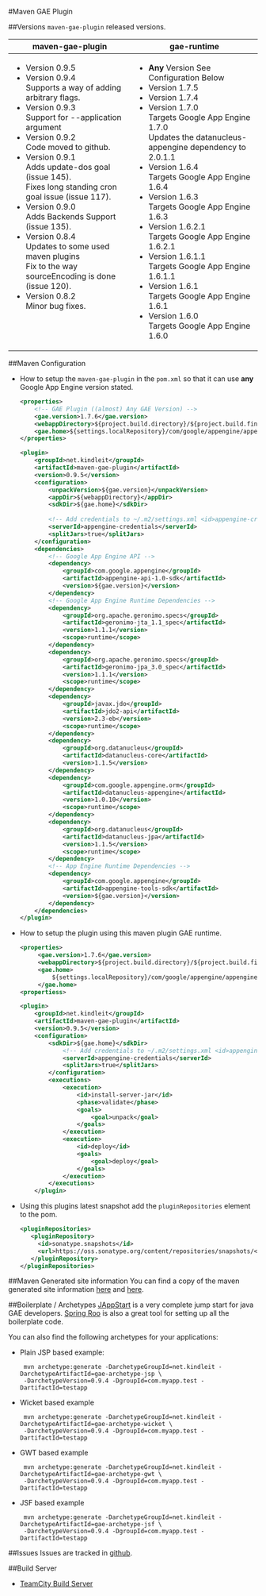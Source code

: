#Maven GAE Plugin

##Versions
`maven-gae-plugin` released versions.  

<table>
  <thead>
    <tr><th>maven-gae-plugin</th><th>gae-runtime</th></tr>
  </thead>
  <tbody>
    <tr>
    <td valign="top">
    <ul>
       <li>Version 0.9.5</li>
       <li>Version 0.9.4<br/>
         Supports a way of adding arbitrary flags.</li>
       <li>Version 0.9.3<br/>
         Support for --application argument</li>
       <li>Version 0.9.2<br/>
         Code moved to github.</li>
       <li>Version 0.9.1<br/>
         Adds update-dos goal (issue 145).<br/>
         Fixes long standing cron goal issue (issue 117).</li>
       <li>Version 0.9.0<br/>
         Adds Backends Support (issue 135).</li>
       <li>Version 0.8.4<br/>
         Updates to some used maven plugins<br/>
         Fix to the way sourceEncoding is done (issue 120).</li>
       <li>Version 0.8.2<br/>
         Minor bug fixes.</li>
    </ul>
    </td>
    <td valign="top">
    <ul>
       <li><b>Any</b> Version See Configuration Below</li>
       <li>Version 1.7.5</li>
       <li>Version 1.7.4</li>
       <li>Version 1.7.0<br/>
         Targets Google App Engine 1.7.0<br/>
         Updates the datanucleus-appengine dependency to 2.0.1.1</li>
       <li>Version 1.6.4<br/>
         Targets Google App Engine 1.6.4</li>
       <li>Version 1.6.3<br/>
         Targets Google App Engine 1.6.3</li>
       <li>Version 1.6.2.1<br/>
         Targets Google App Engine 1.6.2.1</li>
       <li>Version 1.6.1.1<br/>
         Targets Google App Engine 1.6.1.1</li>
       <li>Version 1.6.1<br/>
         Targets Google App Engine 1.6.1</li>
       <li>Version 1.6.0<br/>
         Targets Google App Engine 1.6.0</li>
      </ul>
    </td>
    </tr>
  </tbody>
</table>


##Maven Configuration
* How to setup the `maven-gae-plugin` in the `pom.xml` so that it can use **any** Google App Engine version stated.

  ```xml
  <properties>
      <!-- GAE Plugin ((almost) Any GAE Version) -->
      <gae.version>1.7.6</gae.version>
      <webappDirectory>${project.build.directory}/${project.build.finalName}</webappDirectory>
      <gae.home>${settings.localRepository}/com/google/appengine/appengine-java-sdk/${gae.version}/appengine-java-sdk-${gae.version}</gae.home>
  </properties>
  
  <plugin>
      <groupId>net.kindleit</groupId>
      <artifactId>maven-gae-plugin</artifactId>
      <version>0.9.5</version>
      <configuration>
          <unpackVersion>${gae.version}</unpackVersion>
          <appDir>${webappDirectory}</appDir>
          <sdkDir>${gae.home}</sdkDir>
          
          <!-- Add credentials to ~/.m2/settings.xml <id>appengine-credentials</id> -->
          <serverId>appengine-credentials</serverId>
          <splitJars>true</splitJars>
      </configuration>
      <dependencies>
          <!-- Google App Engine API -->
          <dependency>
              <groupId>com.google.appengine</groupId>
              <artifactId>appengine-api-1.0-sdk</artifactId>
              <version>${gae.version}</version>
          </dependency>
          <!-- Google App Engine Runtime Dependencies -->
          <dependency>
              <groupId>org.apache.geronimo.specs</groupId>
              <artifactId>geronimo-jta_1.1_spec</artifactId>
              <version>1.1.1</version>
              <scope>runtime</scope>
          </dependency>
          <dependency>
              <groupId>org.apache.geronimo.specs</groupId>
              <artifactId>geronimo-jpa_3.0_spec</artifactId>
              <version>1.1.1</version>
              <scope>runtime</scope>
          </dependency>
          <dependency>
              <groupId>javax.jdo</groupId>
              <artifactId>jdo2-api</artifactId>
              <version>2.3-eb</version>
              <scope>runtime</scope>
          </dependency>
          <dependency>
              <groupId>org.datanucleus</groupId>
              <artifactId>datanucleus-core</artifactId>
              <version>1.1.5</version>
          </dependency>
          <dependency>
              <groupId>com.google.appengine.orm</groupId>
              <artifactId>datanucleus-appengine</artifactId>
              <version>1.0.10</version>
              <scope>runtime</scope>
          </dependency>
          <dependency>
              <groupId>org.datanucleus</groupId>
              <artifactId>datanucleus-jpa</artifactId>
              <version>1.1.5</version>
              <scope>runtime</scope>
          </dependency>
          <!-- App Engine Runtime Dependencies -->
          <dependency>
              <groupId>com.google.appengine</groupId>
              <artifactId>appengine-tools-sdk</artifactId>
              <version>${gae.version}</version>
          </dependency>
      </dependencies>
  </plugin>
  ```

* How to setup the plugin using this maven plugin GAE runtime.  

  ```xml
  <properties>
       <gae.version>1.7.6</gae.version>
       <webappDirectory>${project.build.directory}/${project.build.finalName}</webappDirectory>
       <gae.home>
           ${settings.localRepository}/com/google/appengine/appengine-java-sdk/${gae.version}/appengine-java-sdk-${gae.version}
       </gae.home>
  <propertiess>
  
  <plugin>
      <groupId>net.kindleit</groupId>
      <artifactId>maven-gae-plugin</artifactId>
      <version>0.9.5</version>
      <configuration>
          <sdkDir>${gae.home}</sdkDir>
              <!-- Add credentials to ~/.m2/settings.xml <id>appengine-credentials</id> -->
              <serverId>appengine-credentials</serverId>
              <splitJars>true</splitJars>
          </configuration>
          <executions>
              <execution>
                  <id>install-server-jar</id>
                  <phase>validate</phase>
                  <goals>
                      <goal>unpack</goal>
                  </goals>
              </execution>
              <execution>
                  <id>deploy</id>
                  <goals>
                      <goal>deploy</goal>
                  </goals>
              </execution>
          </executions>
      </plugin>
  ```
* Using this plugins latest snapshot add the `pluginRepositories` element to the pom.

  ```xml
  <pluginRepositories>
     <pluginRepository>
       <id>sonatype.snapshots</id>
       <url>https://oss.sonatype.org/content/repositories/snapshots/</url>
     </pluginRepository>
  </pluginRepositories>
  ```

##Maven Generated site information
You can find a copy of the maven generated site information [here](http://sites.kitsd.com/maven-gae-plugin/) and [here](http://maven-gae-plugin.github.com/maven-gae-plugin/).


##Boilerplate / Archetypes
[JAppStart](http://code.google.com/p/jappstart) is a very complete jump start for java GAE developers. [Spring Roo](http://www.springsource.org/roo) is also a great tool for setting up all the boilerplate code.

You can also find the following archetypes for your applications:
 * Plain JSP based example: 

        mvn archetype:generate -DarchetypeGroupId=net.kindleit -DarchetypeArtifactId=gae-archetype-jsp \
        -DarchetypeVersion=0.9.4 -DgroupId=com.myapp.test -DartifactId=testapp

 * Wicket based example

        mvn archetype:generate -DarchetypeGroupId=net.kindleit -DarchetypeArtifactId=gae-archetype-wicket \
        -DarchetypeVersion=0.9.4 -DgroupId=com.myapp.test -DartifactId=testapp

 * GWT based example

        mvn archetype:generate -DarchetypeGroupId=net.kindleit -DarchetypeArtifactId=gae-archetype-gwt \
        -DarchetypeVersion=0.9.4 -DgroupId=com.myapp.test -DartifactId=testapp


 * JSF based example

        mvn archetype:generate -DarchetypeGroupId=net.kindleit -DarchetypeArtifactId=gae-archetype-jsf \
        -DarchetypeVersion=0.9.4 -DgroupId=com.myapp.test -DartifactId=testapp


##Issues
Issues are tracked in [github](https://github.com/maven-gae-plugin/maven-gae-plugin/issues).

##Build Server
* [TeamCity Build Server](http://teamcity.gonevertical.org/project.html?projectId=project12)
